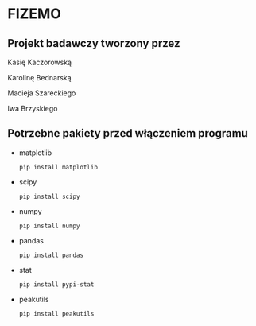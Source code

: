 # FIZEMO

## Projekt badawczy tworzony przez 

  Kasię Kaczorowską 

  Karolinę Bednarską

  Macieja Szareckiego 

  Iwa Brzyskiego
  

## Potrzebne pakiety przed włączeniem programu
  * matplotlib

    `pip install matplotlib`

  * scipy 

    `pip install scipy`

  * numpy 

    `pip install numpy`
  
  * pandas

    `pip install pandas`
    
  * stat
    
    `pip install pypi-stat`

  * peakutils
    
    `pip install peakutils`